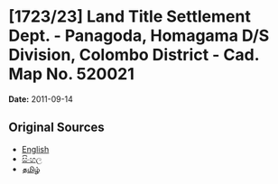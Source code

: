 # [1723/23] Land Title Settlement Dept. - Panagoda, Homagama D/S Division, Colombo District - Cad. Map No. 520021

**Date:** 2011-09-14

## Original Sources

- [English](https://documents.gov.lk/view/extra-gazettes/2011/9/1723-23_E.pdf)
- [සිංහල](https://documents.gov.lk/view/extra-gazettes/2011/9/1723-23_S.pdf)
- [தமிழ்](https://documents.gov.lk/view/extra-gazettes/2011/9/1723-23_T.pdf)
